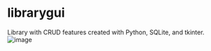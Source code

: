 # librarygui

Library with CRUD features created with Python, SQLite, and tkinter.
![image](https://user-images.githubusercontent.com/56988773/161803572-b7f17789-4489-4133-b319-9383b47a8699.png)
